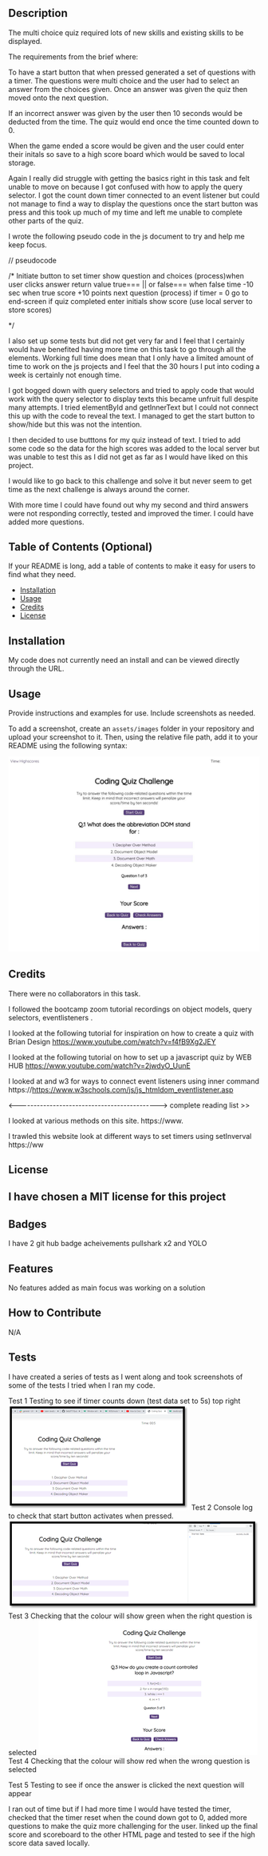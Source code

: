 # <Multi Choice Quiz>

## Description

The multi choice quiz required lots of new skills and existing skills to be displayed.

The requirements from the brief where:

To have a start button that when pressed generated a set of questions with a timer.
The questions were multi choice and the user had to select an answer from the choices given. 
Once an answer was given the quiz then moved onto the next question.

If an incorrect answer was given by the user then 10 seconds would be deducted from the time.
The quiz would end once the time counted down to 0.

When the game ended a score would be given and the user could enter their initals so save to a high score board which would be saved to local storage.


Again I really did struggle  with getting the basics right in this task and felt unable to move on because I got confused with how to apply the query selector. I got the count down timer connected to an event listener but could not manage to find a way to display the questions once the start button was press and this took up much of my time and left me unable to complete other parts of the quiz.

I wrote the following pseudo code in the js document to try and help me keep focus.


// pseudocode

/* Initiate button to set timer
show question and choices
(process)when user clicks answer return value true=== || or false===
when false time -10 sec 
when true score +10 points
next question (process)
if timer = 0 go to end-screen
if quiz completed enter initials
show score  (use local server to store scores)

 */



I also set up some tests but did not get very far and I feel that I certainly would have benefited having more time on this task to go through all the elements. Working full time does mean that I only have a limited amount of time to work on the js projects and I feel that the 30 hours I put into coding a week is certainly not enough time.


I got bogged down with query selectors and tried to apply code that would work with the query selector to display texts this became unfruit full despite many attempts. I tried elementById and getInnerText but I could not connect this up with the code to reveal the text. I managed to get the start button to show/hide but this was not the intention.

I then decided to use butttons for my quiz instead of text. I tried to add some code so the data for the high scores was added to the local server but was unable to test this as I did not get as far as I would have liked on this project.

I would like to go back to this challenge and solve it but never seem to get time as the next challenge is always around the corner.

With more time I could have found out why my second and third answers were not responding correctly, tested and improved the timer. I could have added more questions.



 
   


## Table of Contents (Optional)

If your README is long, add a table of contents to make it easy for users to find what they need.

- [Installation](#installation)
- [Usage](#usage)
- [Credits](#credits)
- [License](#license)

## Installation

My code does not currently need an install and can be viewed directly through the URL.

## Usage

Provide instructions and examples for use. Include screenshots as needed.

To add a screenshot, create an `assets/images` folder in your repository and upload your screenshot to it. Then, using the relative file path, add it to your README using the following syntax:


<img src="sally077-github-io-Quiz-.jpg">


## Credits

There were no collaborators in this task.


I followed the bootcamp zoom tutorial recordings on object models, query selectors, eventlisteners . 




I looked at the following tutorial for inspiration on how to create a quiz with Brian Design
https://www.youtube.com/watch?v=f4fB9Xg2JEY




I looked at the following tutorial on how to set up a javascript quiz by WEB HUB
https://www.youtube.com/watch?v=2jwdyO_UunE


I looked at and w3 for ways to connect event listeners using inner command
https://https://www.w3schools.com/js/js_htmldom_eventlistener.asp


<--------------------------------------------> complete reading list >>


I looked at various methods on this site.
https://www.

I trawled this website look at different ways to set timers using setInverval
https://ww


## License

I have chosen a MIT license for this project
---

## Badges

I  have 2 git hub badge acheivements pullshark x2 and YOLO

## Features

No features added as main focus was working on a solution

## How to Contribute

N/A

## Tests

I have created a series of tests as I went along and took screenshots of some of the tests I tried when I ran my code.

Test 1 Testing to see if timer counts down (test data set to 5s) top right
<img src="Test_1.png">
Test 2 Console log to check that start button activates when pressed.
<img src="Test_2.png">
Test 3 Checking that the colour will show green when the right question is selected
<img src="Test_3.png">
Test 4 Checking that the colour will show  red when the wrong question is selected

Test 5 Testing to see if once the answer is clicked the next question will appear

I ran out of time but if I had more time I would have tested the timer, checked that the timer reset when the cound down got to 0, added more questions to make the quiz more challenging for the user. linked up the final score and scoreboard to the other HTML page and tested to see if the high score data saved locally.



